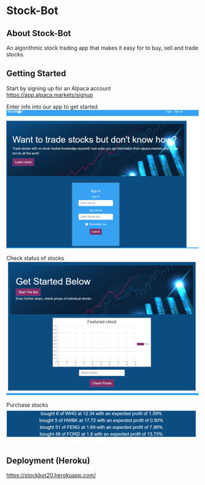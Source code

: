 # Stock-Bot

## About Stock-Bot

An algorithmic stock trading app that makes it easy for to buy, sell and trade stocks.

## Getting Started

Start by signing up for an Alpaca account https://app.alpaca.markets/signup

Enter info into our app to get started
![GitHub Logo](/client/public/images/login.png)

Check status of stocks
![GitHub Logo](/client/public/images/portfolio.png)

Purchase stocks
![GitHub Logo](/client/public/images/purchased.png)



## Deployment (Heroku)

https://stockbot20.herokuapp.com/
